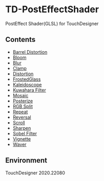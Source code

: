 # TD-PostEffectShader
PostEffect Shader(GLSL) for TouchDesigner

## Contents
- [Barrel Distortion](https://github.com/ogrew/TD-PostEffectShader/tree/main/BarrelDistortion)
- [Bloom](https://github.com/ogrew/TD-PostEffectShader/tree/main/Bloom)
- [Blur](https://github.com/ogrew/TD-PostEffectShader/tree/main/Blur)
- [Clamp](https://github.com/ogrew/TD-PostEffectShader/tree/main/Clamp)
- [Distortion](https://github.com/ogrew/TD-PostEffectShader/tree/main/Distortion)
- [FrostedGlass](https://github.com/ogrew/TD-PostEffectShader/tree/main/FrostedGlass)
- [Kaleidoscope](https://github.com/ogrew/TD-PostEffectShader/tree/main/Kaleidoscope)
- [Kuwahara Filter](https://github.com/ogrew/TD-PostEffectShader/tree/main/KuwaharaFilter)
- [Mosaic](https://github.com/ogrew/TD-PostEffectShader/tree/main/Mosaic)
- [Posterize](https://github.com/ogrew/TD-PostEffectShader/tree/main/Posterize)
- [RGB Split](https://github.com/ogrew/TD-PostEffectShader/tree/main/RGBSplit)
- [Repeat](https://github.com/ogrew/TD-PostEffectShader/tree/main/Repeat)
- [Reversal](https://github.com/ogrew/TD-PostEffectShader/tree/main/Reversal)
- [Scroll](https://github.com/ogrew/TD-PostEffectShader/tree/main/Scroll)
- [Sharpen](https://github.com/ogrew/TD-PostEffectShader/tree/main/Sharpen)
- [Sobel Filter](https://github.com/ogrew/TD-PostEffectShader/tree/main/SobelFilter)
- [Vignette](https://github.com/ogrew/TD-PostEffectShader/tree/main/Vignette)
- [Waver](https://github.com/ogrew/TD-PostEffectShader/tree/main/Waver)

## Environment
TouchDesigner 2020.22080
